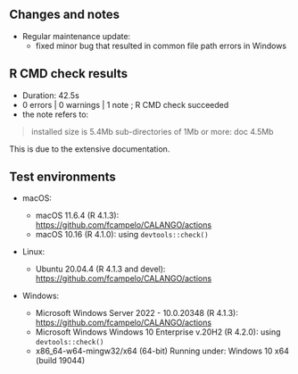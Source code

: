 ## Changes and notes
* Regular maintenance update: 
    * fixed minor bug that resulted in common file path errors in Windows

## R CMD check results  
* Duration: 42.5s
* 0 errors | 0 warnings | 1 note ; R CMD check succeeded
* the note refers to:
> installed size is  5.4Mb
>    sub-directories of 1Mb or more:
>      doc   4.5Mb

This is due to the extensive documentation.

## Test environments
* macOS:
    * macOS 11.6.4 (R 4.1.3): <https://github.com/fcampelo/CALANGO/actions>
    * macOS 10.16 (R 4.1.0): using `devtools::check()`
    
* Linux:
    * Ubuntu 20.04.4 (R 4.1.3 and devel): <https://github.com/fcampelo/CALANGO/actions>
    
* Windows:
    * Microsoft Windows Server 2022 - 10.0.20348 (R 4.1.3): <https://github.com/fcampelo/CALANGO/actions>
    * Microsoft Windows Windows 10 Enterprise v.20H2 (R 4.2.0): using `devtools::check()`
    * x86_64-w64-mingw32/x64 (64-bit) Running under: Windows 10 x64 (build 19044)
